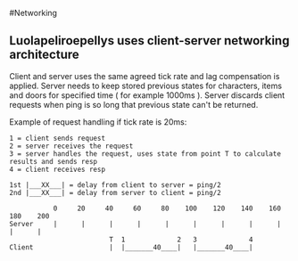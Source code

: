 #Networking

## Luolapeliroepellys uses client-server networking architecture

Client and server uses the same agreed tick rate and lag compensation is applied. Server needs to keep stored previous states for characters, items and doors for specified time ( for example 1000ms ).
Server discards client requests when ping is so long that previous state can't be returned.

Example of request handling if tick rate is 20ms:
```
1 = client sends request
2 = server receives the request
3 = server handles the request, uses state from point T to calculate results and sends resp
4 = client receives resp
         
1st |___XX___| = delay from client to server = ping/2
2nd |___XX___| = delay from server to client = ping/2

           0     20     40     60     80    100    120    140    160    180    200
Server     |      |      |      |      |      |      |      |      |      |      |
                         T  1             2   3             4
Client                   |  |_______40____|   |_______40____|
